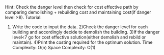 Hint:
Check the danger level then check for cost effective path by comparing demolishing + rebuilding cost and maintaining cost(if danger level >8).
Tutorial:
1) Write the code to input the data.
2)Check the danger level for each building and accordingly decide to demolish the building.
3)If the danger level<7 go for cost effective solution(either demolish and rebild or maintain).
4)Print the costing required for the optimum solution.
Time Complexity: O(n)
Space Complexity: O(1)
